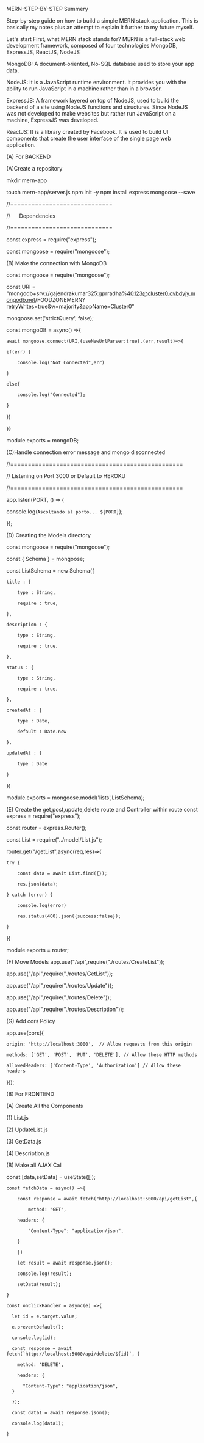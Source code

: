 MERN-STEP-BY-STEP Summery

Step-by-step guide on how to build a simple MERN stack application. This is basically my notes plus an attempt to explain it further to my future myself.

Let's start
First, what MERN stack stands for?
MERN is a full-stack web development framework, composed of four technologies MongoDB, ExpressJS, ReactJS, NodeJS

MongoDB: A document-oriented, No-SQL database used to store your app data.

NodeJS: It is a JavaScript runtime environment. It provides you with the ability to run JavaScript in a machine rather than in a browser.

ExpressJS: A framework layered on top of NodeJS, used to build the backend of a site using NodeJS functions and structures. Since NodeJS was not developed to make websites but rather run JavaScript on a machine, ExpressJS was developed.

ReactJS: It is a library created by Facebook. It is used to build UI components that create the user interface of the single page web application.

(A) For BACKEND

(A)Create a repository

mkdir mern-app

touch mern-app/server.js npm init -y npm install express mongoose --save

//=============================

//      Dependencies

//=============================

const express = require("express");

const mongoose = require("mongoose");

(B) Make the connection with MongoDB

const mongoose = require("mongoose");

const URI = "mongodb+srv://gajendrakumar325:gprradha%40123@cluster0.ovbdyjy.mongodb.net/FOODZONEMERN?retryWrites=true&w=majority&appName=Cluster0"

mongoose.set('strictQuery', false);

const mongoDB = async() =>{

    await mongoose.connect(URI,{useNewUrlParser:true},(err,result)=>{
    
    if(err) {
    
        console.log("Not Connected",err)
        
    }
    
    else{
    
        console.log("Connected");
        
    }
    
})

}}

module.exports = mongoDB;

(C)Handle connection error message and mongo disconnected

//=================================================

// Listening on Port 3000 or Default to HEROKU

//=================================================

app.listen(PORT, () => {

  console.log(`Ascoltando al porto... ${PORT}`);
  
});

(D) Creating the Models directory

const mongoose = require("mongoose");

const { Schema } = mongoose;

const ListSchema = new Schema({

    title : {
    
        type : String,
        
        require : true,
        
    },
    
    description : {
    
        type : String,
        
        require : true,
        
    },
    
    status : {
    
        type : String,
        
        require : true,
        
    },
    
    createdAt : {
    
        type : Date,
        
        default : Date.now
        
    },
    
    updatedAt : {
    
        type : Date
        
    }
    
})

module.exports = mongoose.model('lists',ListSchema);

(E) Create the get,post,update,delete route and Controller within route
const express = require("express");

const router = express.Router();

const List = require("../model/List.js");

router.get("/getList",async(req,res)=>{

    try {
    
        const data = await List.find({});
        
        res.json(data);
        
    } catch (error) {
    
        console.log(error)
        
        res.status(400).json({success:false});
        
    }
    
})

module.exports = router;

(F) Move Models
app.use("/api",require("./routes/CreateList"));

app.use("/api",require("./routes/GetList"));

app.use("/api",require("./routes/Update"));

app.use("/api",require("./routes/Delete"));

app.use("/api",require("./routes/Description"));

(G) Add cors Policy

app.use(cors({

    origin: 'http://localhost:3000',  // Allow requests from this origin
    
    methods: ['GET', 'POST', 'PUT', 'DELETE'], // Allow these HTTP methods
    
    allowedHeaders: ['Content-Type', 'Authorization'] // Allow these headers
    
  }));

(B) For FRONTEND

(A) Create All the Components

(1) List.js

(2) UpdateList.js

(3) GetData.js

(4) Description.js

(B) Make all AJAX Call

const [data,setData] = useState([]);

    const fetchData = async() =>{
    
        const response = await fetch("http://localhost:5000/api/getList",{
        
            method: "GET",
            
        headers: {
        
            "Content-Type": "application/json",
            
        }
        
        })
        
        let result = await response.json();
        
        console.log(result);
        
        setData(result);
        
    }
    
    const onClickHandler = async(e) =>{
    
      let id = e.target.value;
      
      e.preventDefault();
      
      console.log(id);
      
      const response = await fetch(`http://localhost:5000/api/delete/${id}`, {
      
        method: 'DELETE',
        
        headers: {
        
          "Content-Type": "application/json",
      }
      
      });
      
      const data1 = await response.json();
      
      console.log(data1);
      
    }
